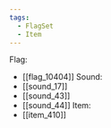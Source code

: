 ```yaml
---
tags:
  - FlagSet
  - Item
---
```

Flag:
- [[flag_10404]]
Sound:
- [[sound_17]]
- [[sound_43]]
- [[sound_44]]
Item:
- [[item_410]]
